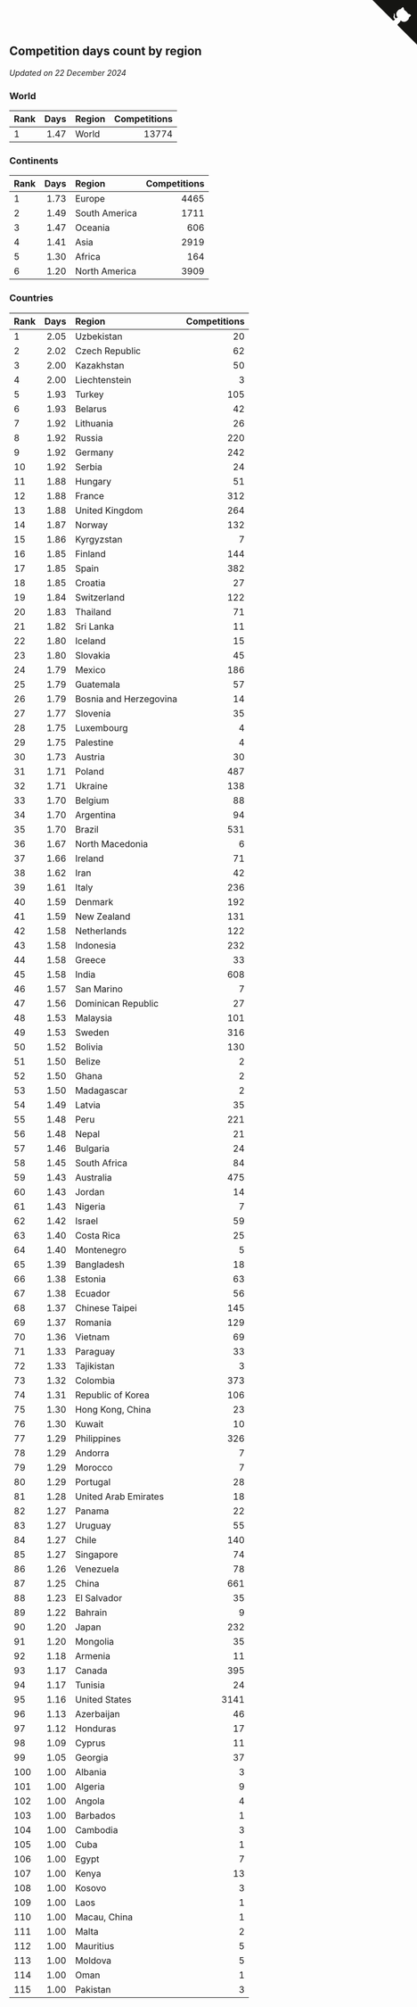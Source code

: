 ## Competition days count by region

*Updated on 22 December 2024*


### World

| Rank | Days | Region | Competitions |
| :--- | ---: | :--- | ---: |
| 1 | 1.47 | World | 13774 |

### Continents

| Rank | Days | Region | Competitions |
| :--- | ---: | :--- | ---: |
| 1 | 1.73 | Europe | 4465 |
| 2 | 1.49 | South America | 1711 |
| 3 | 1.47 | Oceania | 606 |
| 4 | 1.41 | Asia | 2919 |
| 5 | 1.30 | Africa | 164 |
| 6 | 1.20 | North America | 3909 |

### Countries

| Rank | Days | Region | Competitions |
| :--- | ---: | :--- | ---: |
| 1 | 2.05 | Uzbekistan | 20 |
| 2 | 2.02 | Czech Republic | 62 |
| 3 | 2.00 | Kazakhstan | 50 |
| 4 | 2.00 | Liechtenstein | 3 |
| 5 | 1.93 | Turkey | 105 |
| 6 | 1.93 | Belarus | 42 |
| 7 | 1.92 | Lithuania | 26 |
| 8 | 1.92 | Russia | 220 |
| 9 | 1.92 | Germany | 242 |
| 10 | 1.92 | Serbia | 24 |
| 11 | 1.88 | Hungary | 51 |
| 12 | 1.88 | France | 312 |
| 13 | 1.88 | United Kingdom | 264 |
| 14 | 1.87 | Norway | 132 |
| 15 | 1.86 | Kyrgyzstan | 7 |
| 16 | 1.85 | Finland | 144 |
| 17 | 1.85 | Spain | 382 |
| 18 | 1.85 | Croatia | 27 |
| 19 | 1.84 | Switzerland | 122 |
| 20 | 1.83 | Thailand | 71 |
| 21 | 1.82 | Sri Lanka | 11 |
| 22 | 1.80 | Iceland | 15 |
| 23 | 1.80 | Slovakia | 45 |
| 24 | 1.79 | Mexico | 186 |
| 25 | 1.79 | Guatemala | 57 |
| 26 | 1.79 | Bosnia and Herzegovina | 14 |
| 27 | 1.77 | Slovenia | 35 |
| 28 | 1.75 | Luxembourg | 4 |
| 29 | 1.75 | Palestine | 4 |
| 30 | 1.73 | Austria | 30 |
| 31 | 1.71 | Poland | 487 |
| 32 | 1.71 | Ukraine | 138 |
| 33 | 1.70 | Belgium | 88 |
| 34 | 1.70 | Argentina | 94 |
| 35 | 1.70 | Brazil | 531 |
| 36 | 1.67 | North Macedonia | 6 |
| 37 | 1.66 | Ireland | 71 |
| 38 | 1.62 | Iran | 42 |
| 39 | 1.61 | Italy | 236 |
| 40 | 1.59 | Denmark | 192 |
| 41 | 1.59 | New Zealand | 131 |
| 42 | 1.58 | Netherlands | 122 |
| 43 | 1.58 | Indonesia | 232 |
| 44 | 1.58 | Greece | 33 |
| 45 | 1.58 | India | 608 |
| 46 | 1.57 | San Marino | 7 |
| 47 | 1.56 | Dominican Republic | 27 |
| 48 | 1.53 | Malaysia | 101 |
| 49 | 1.53 | Sweden | 316 |
| 50 | 1.52 | Bolivia | 130 |
| 51 | 1.50 | Belize | 2 |
| 52 | 1.50 | Ghana | 2 |
| 53 | 1.50 | Madagascar | 2 |
| 54 | 1.49 | Latvia | 35 |
| 55 | 1.48 | Peru | 221 |
| 56 | 1.48 | Nepal | 21 |
| 57 | 1.46 | Bulgaria | 24 |
| 58 | 1.45 | South Africa | 84 |
| 59 | 1.43 | Australia | 475 |
| 60 | 1.43 | Jordan | 14 |
| 61 | 1.43 | Nigeria | 7 |
| 62 | 1.42 | Israel | 59 |
| 63 | 1.40 | Costa Rica | 25 |
| 64 | 1.40 | Montenegro | 5 |
| 65 | 1.39 | Bangladesh | 18 |
| 66 | 1.38 | Estonia | 63 |
| 67 | 1.38 | Ecuador | 56 |
| 68 | 1.37 | Chinese Taipei | 145 |
| 69 | 1.37 | Romania | 129 |
| 70 | 1.36 | Vietnam | 69 |
| 71 | 1.33 | Paraguay | 33 |
| 72 | 1.33 | Tajikistan | 3 |
| 73 | 1.32 | Colombia | 373 |
| 74 | 1.31 | Republic of Korea | 106 |
| 75 | 1.30 | Hong Kong, China | 23 |
| 76 | 1.30 | Kuwait | 10 |
| 77 | 1.29 | Philippines | 326 |
| 78 | 1.29 | Andorra | 7 |
| 79 | 1.29 | Morocco | 7 |
| 80 | 1.29 | Portugal | 28 |
| 81 | 1.28 | United Arab Emirates | 18 |
| 82 | 1.27 | Panama | 22 |
| 83 | 1.27 | Uruguay | 55 |
| 84 | 1.27 | Chile | 140 |
| 85 | 1.27 | Singapore | 74 |
| 86 | 1.26 | Venezuela | 78 |
| 87 | 1.25 | China | 661 |
| 88 | 1.23 | El Salvador | 35 |
| 89 | 1.22 | Bahrain | 9 |
| 90 | 1.20 | Japan | 232 |
| 91 | 1.20 | Mongolia | 35 |
| 92 | 1.18 | Armenia | 11 |
| 93 | 1.17 | Canada | 395 |
| 94 | 1.17 | Tunisia | 24 |
| 95 | 1.16 | United States | 3141 |
| 96 | 1.13 | Azerbaijan | 46 |
| 97 | 1.12 | Honduras | 17 |
| 98 | 1.09 | Cyprus | 11 |
| 99 | 1.05 | Georgia | 37 |
| 100 | 1.00 | Albania | 3 |
| 101 | 1.00 | Algeria | 9 |
| 102 | 1.00 | Angola | 4 |
| 103 | 1.00 | Barbados | 1 |
| 104 | 1.00 | Cambodia | 3 |
| 105 | 1.00 | Cuba | 1 |
| 106 | 1.00 | Egypt | 7 |
| 107 | 1.00 | Kenya | 13 |
| 108 | 1.00 | Kosovo | 3 |
| 109 | 1.00 | Laos | 1 |
| 110 | 1.00 | Macau, China | 1 |
| 111 | 1.00 | Malta | 2 |
| 112 | 1.00 | Mauritius | 5 |
| 113 | 1.00 | Moldova | 5 |
| 114 | 1.00 | Oman | 1 |
| 115 | 1.00 | Pakistan | 3 |


<a href="https://github.com/JustinTimeCuber/wca_statistics" class="github-corner" aria-label="View source on Github"><svg width="80" height="80" viewBox="0 0 250 250" style="fill:#151513; color:#fff; position: absolute; top: 0; border: 0; right: 0;" aria-hidden="true"><path d="M0,0 L115,115 L130,115 L142,142 L250,250 L250,0 Z"></path><path d="M128.3,109.0 C113.8,99.7 119.0,89.6 119.0,89.6 C122.0,82.7 120.5,78.6 120.5,78.6 C119.2,72.0 123.4,76.3 123.4,76.3 C127.3,80.9 125.5,87.3 125.5,87.3 C122.9,97.6 130.6,101.9 134.4,103.2" fill="currentColor" style="transform-origin: 130px 106px;" class="octo-arm"></path><path d="M115.0,115.0 C114.9,115.1 118.7,116.5 119.8,115.4 L133.7,101.6 C136.9,99.2 139.9,98.4 142.2,98.6 C133.8,88.0 127.5,74.4 143.8,58.0 C148.5,53.4 154.0,51.2 159.7,51.0 C160.3,49.4 163.2,43.6 171.4,40.1 C171.4,40.1 176.1,42.5 178.8,56.2 C183.1,58.6 187.2,61.8 190.9,65.4 C194.5,69.0 197.7,73.2 200.1,77.6 C213.8,80.2 216.3,84.9 216.3,84.9 C212.7,93.1 206.9,96.0 205.4,96.6 C205.1,102.4 203.0,107.8 198.3,112.5 C181.9,128.9 168.3,122.5 157.7,114.1 C157.9,116.9 156.7,120.9 152.7,124.9 L141.0,136.5 C139.8,137.7 141.6,141.9 141.8,141.8 Z" fill="currentColor" class="octo-body"></path></svg></a><style>.github-corner:hover .octo-arm{animation:octocat-wave 560ms ease-in-out}@keyframes octocat-wave{0%,100%{transform:rotate(0)}20%,60%{transform:rotate(-25deg)}40%,80%{transform:rotate(10deg)}}@media (max-width:500px){.github-corner:hover .octo-arm{animation:none}.github-corner .octo-arm{animation:octocat-wave 560ms ease-in-out}}</style>
